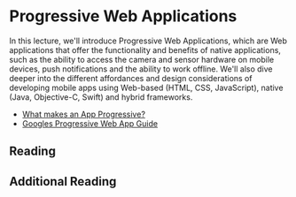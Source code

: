 # Progressive Web Applications

In this lecture, we'll introduce Progressive Web Applications, which are Web applications that offer the functionality and benefits of native applications, such as the ability to access the camera and sensor hardware on mobile devices, push notifications and the ability to work offline. We'll also dive deeper into the different affordances and design considerations of developing mobile apps using Web-based (HTML, CSS, JavaScript), native (Java, Objective-C, Swift) and hybrid frameworks.

- [What makes an App Progressive?](https://codelabs.developers.google.com/codelabs/your-first-pwapp/#0)
- [Googles Progressive Web App Guide](https://developers.google.com/web/progressive-web-apps)

## Reading

## Additional Reading
